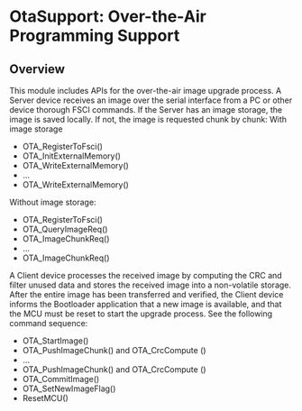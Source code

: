 # OtaSupport: Over-the-Air Programming Support
## Overview
This module includes APIs for the over-the-air image upgrade process.
A Server device receives an image over the serial interface from a PC or other device thorough FSCI commands. If the Server has an image storage, the image is saved locally. If not, the image is requested chunk by chunk:
With image storage
- OTA_RegisterToFsci()
- OTA_InitExternalMemory()
- OTA_WriteExternalMemory()
- …
- OTA_WriteExternalMemory()

Without image storage:
- OTA_RegisterToFsci()
- OTA_QueryImageReq()
- OTA_ImageChunkReq()
- …
- OTA_ImageChunkReq()

A Client device processes the received image by computing the CRC and filter unused data and stores the received image into a non-volatile storage. After the entire image has been transferred and verified, the Client device informs the Bootloader application that a new image is available, and that the MCU must be reset to start the upgrade process. See the following command sequence:
- OTA_StartImage()
- OTA_PushImageChunk() and OTA_CrcCompute ()
- …
- OTA_PushImageChunk() and OTA_CrcCompute ()
- OTA_CommitImage()
- OTA_SetNewImageFlag()
- ResetMCU()
